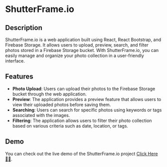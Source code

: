 # ShutterFrame.io



## Description

ShutterFrame.io is a web application built using React, React Bootstrap, and Firebase Storage. It allows users to upload, preview, search, and filter photos stored in a Firebase Storage bucket. With ShutterFrame.io, you can easily manage and organize your photo collection in a user-friendly interface.

## Features

- **Photo Upload**: Users can upload their photos to the Firebase Storage bucket through the web application.
- **Preview**: The application provides a preview feature that allows users to view their uploaded photos before saving them.
- **Searching**: Users can search for specific photos using keywords or tags associated with the images.
- **Filtering**: The application allows users to filter their photo collection based on various criteria such as date, location, or tags.

## Demo

You can check out the live demo of the ShutterFrame.io project [Click Here 🖐🏻](https://shutterframeio.netlify.app/).

